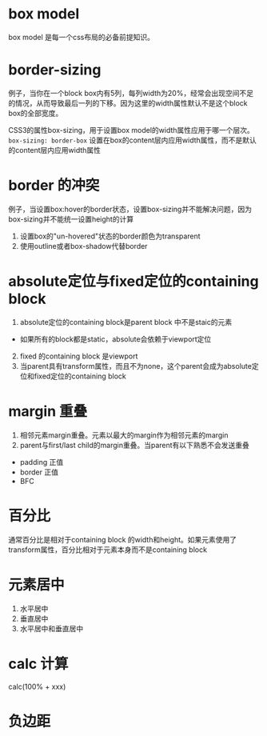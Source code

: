 # box model
box model 是每一个css布局的必备前提知识。

# border-sizing
例子，当你在一个block box内有5列，每列width为20%，经常会出现空间不足的情况，从而导致最后一列的下移。因为这里的width属性默认不是这个block box的全部宽度。

CSS3的属性box-sizing，用于设置box model的width属性应用于哪一个层次。`box-sizing: border-box` 设置在box的content层内应用width属性，而不是默认的content层内应用width属性

# border 的冲突
例子，当设置box:hover的border状态，设置box-sizing并不能解决问题，因为box-sizing并不能统一设置height的计算

1. 设置box的"un-hovered"状态的border颜色为transparent
2. 使用outline或者box-shadow代替border

# absolute定位与fixed定位的containing block
1. absolute定位的containing block是parent block 中不是staic的元素
  - 如果所有的block都是static，absolute会依赖于viewport定位
2. fixed 的containing block 是viewport
3. 当parent具有transform属性，而且不为none，这个parent会成为absolute定位和fixed定位的containing block

# margin 重叠
1. 相邻元素margin重叠。元素以最大的margin作为相邻元素的margin
2. parent与first/last child的margin重叠。当parent有以下熟悉不会发送重叠
  - padding 正值
  - border 正值
  - BFC

# 百分比
通常百分比是相对于containing block 的width和height。如果元素使用了transform属性，百分比相对于元素本身而不是containing block

# 元素居中
1. 水平居中
2. 垂直居中
3. 水平居中和垂直居中

# calc 计算
calc(100% + xxx)

# 负边距  